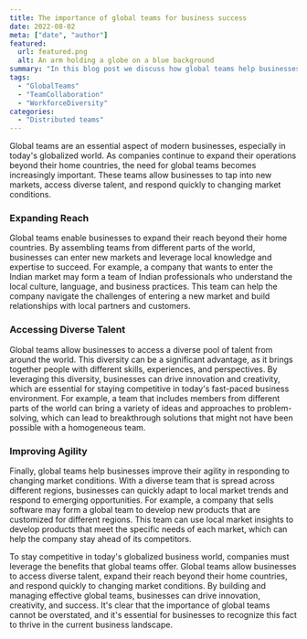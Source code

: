 ```yaml
---
title: The importance of global teams for business success
date: 2022-08-02
meta: ["date", "author"]
featured:
  url: featured.png
  alt: An arm holding a globe on a blue background
summary: "In this blog post we discuss how global teams help businesses expand their reach, access diverse talent, and improve their agility in responding to changing market conditions"
tags:
  - "GlobalTeams"
  - "TeamCollaboration"
  - "WorkforceDiversity"
categories:
  - "Distributed teams"
---
```

Global teams are an essential aspect of modern businesses, especially in today's globalized world. As companies continue to expand their operations beyond their home countries, the need for global teams becomes increasingly important. These teams allow businesses to tap into new markets, access diverse talent, and respond quickly to changing market conditions.

### Expanding Reach
Global teams enable businesses to expand their reach beyond their home countries. By assembling teams from different parts of the world, businesses can enter new markets and leverage local knowledge and expertise to succeed. For example, a company that wants to enter the Indian market may form a team of Indian professionals who understand the local culture, language, and business practices. This team can help the company navigate the challenges of entering a new market and build relationships with local partners and customers.

### Accessing Diverse Talent
Global teams allow businesses to access a diverse pool of talent from around the world. This diversity can be a significant advantage, as it brings together people with different skills, experiences, and perspectives. By leveraging this diversity, businesses can drive innovation and creativity, which are essential for staying competitive in today's fast-paced business environment. For example, a team that includes members from different parts of the world can bring a variety of ideas and approaches to problem-solving, which can lead to breakthrough solutions that might not have been possible with a homogeneous team.

### Improving Agility
Finally, global teams help businesses improve their agility in responding to changing market conditions. With a diverse team that is spread across different regions, businesses can quickly adapt to local market trends and respond to emerging opportunities. For example, a company that sells software may form a global team to develop new products that are customized for different regions. This team can use local market insights to develop products that meet the specific needs of each market, which can help the company stay ahead of its competitors.

To stay competitive in today's globalized business world, companies must leverage the benefits that global teams offer. Global teams allow businesses to access diverse talent, expand their reach beyond their home countries, and respond quickly to changing market conditions. By building and managing effective global teams, businesses can drive innovation, creativity, and success. It's clear that the importance of global teams cannot be overstated, and it's essential for businesses to recognize this fact to thrive in the current business landscape.
